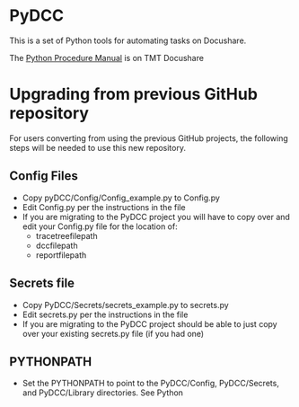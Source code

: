 # PyDCC

This is a set of Python tools for automating tasks on Docushare.

The [Python Procedure Manual](https://docushare.tmt.org/docushare/dsweb/Get/Document-50424/Python%20Docushare%20Procedure_REL02%20FINAL.pdf) is on TMT Docushare

# Upgrading from previous GitHub repository
For users converting from using the previous GitHub projects, the following steps will 
be needed to use this new repository.

## Config Files
* Copy pyDCC/Config/Config_example.py to Config.py
* Edit Config.py per the instructions in the file
* If you are migrating to the PyDCC project you will have to copy over and edit your 
Config.py file for the location of: 
    - tracetreefilepath
    - dccfilepath
    - reportfilepath

## Secrets file
* Copy PyDCC/Secrets/secrets_example.py to secrets.py
* Edit secrets.py per the instructions in the file
* If you are migrating to the PyDCC project should be able to just copy over your existing 
secrets.py file (if you had one)


## PYTHONPATH
* Set the PYTHONPATH to point to the PyDCC/Config, PyDCC/Secrets, and PyDCC/Library directories.  See Python